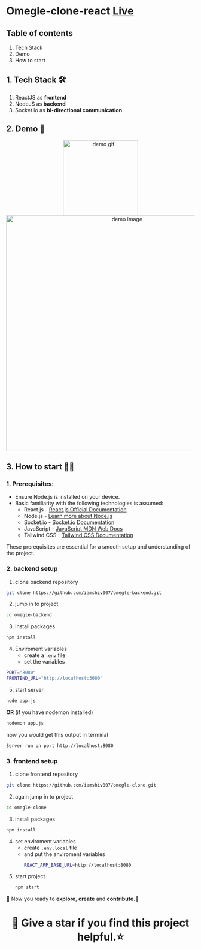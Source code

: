 # Omegle-clone-react [Live](https://omegle-chat.vercel.app)

## Table of contents
1. Tech Stack
2. Demo
3. How to start

## 1. Tech Stack 🛠
1. ReactJS as **frontend**
2. NodeJS as **backend**
3. Socket.io as **bi-directional communication**

## 2. Demo 🎢
<div align="center">
<img style="width:200px" src="https://res.cloudinary.com/dhcc4rnbc/image/upload/v1702456750/ezgif.com-video-to-gif-converted_dojkkd.gif" alt="demo gif"/>
<img style="width:630px" src="https://res.cloudinary.com/dhcc4rnbc/image/upload/v1702454464/Screenshot_28_bflomu.png" alt="demo image"/>
</div>

## 3. How to start 👨‍💻
### 1. Prerequisites:
- Ensure Node.js is installed on your device.
- Basic familiarity with the following technologies is assumed:
  - React.js - [React.js Official Documentation](https://reactjs.org/)
  - Node.js - [Learn more about Node.js](https://nodejs.org/)
  - Socket.io - [Socket.io Documentation](https://socket.io/docs/v4)
  - JavaScript - [JavaScript MDN Web Docs](https://developer.mozilla.org/en-US/docs/Web/JavaScript)
  - Tailwind CSS - [Tailwind CSS Documentation](https://tailwindcss.com/docs)
 
These prerequisites are essential for a smooth setup and understanding of the project.

### 2. backend setup 
1. clone backend repository
```sh
git clone https://github.com/iamshiv007/omegle-backend.git
```
2. jump in to project
```sh
cd omegle-backend
```
3. install packages
```sh
npm install
```
4. Enviroment variables
   - create a `.env` file
   - set the variables
  ```sh
PORT="8080"
FRONTEND_URL="http://localhost:3000"
  ```
5. start server
```sh
node app.js
```
**OR** (if you have nodemon installed)

```sh
nodemon app.js
```

now you would get this output in terminal
```sh
Server run on port http://localhost:8080
```

### 3. frontend setup
1. clone frontend repository
```sh
git clone https://github.com/iamshiv007/omegle-clone.git
```
2. again jump in to project
```sh
cd omegle-clone
```
3. install packages
```sh
npm install
```
4. set enviroment variables
   - create `.env.local` file
   - and put the anviroment variables
     ```sh
     REACT_APP_BASE_URL=http://localhost:8080
     ```
5. start project
    ```sh
    npm start
   ```
🎉 Now you ready to **explore**, **create** and **contribute.🤝**
    <h1 align="center">🌟 Give a star if you find this project helpful.⭐️</h1>
